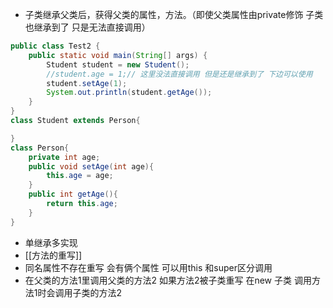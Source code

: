 - 子类继承父类后，获得父类的属性，方法。（即使父类属性由private修饰 子类也继承到了 只是无法直接调用）
```java
public class Test2 {
    public static void main(String[] args) {
        Student student = new Student();
        //student.age = 1;// 这里没法直接调用 但是还是继承到了 下边可以使用
        student.setAge(1);
        System.out.println(student.getAge());
    }
}
class Student extends Person{

}
class Person{
    private int age;
    public void setAge(int age){
        this.age = age;
    }
    public int getAge(){
        return this.age;
    }
}
```
- 单继承多实现
- [[方法的重写]] 
- 同名属性不存在重写 会有俩个属性 可以用this 和super区分调用
- 在父类的方法1里调用父类的方法2 如果方法2被子类重写 在new 子类 调用方法1时会调用子类的方法2 